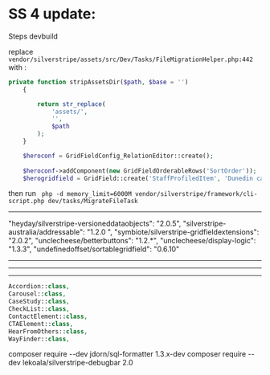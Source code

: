 # SS 4 update:
Steps
devbuild

replace `vendor/silverstripe/assets/src/Dev/Tasks/FileMigrationHelper.php:442` with :
```php
private function stripAssetsDir($path, $base = '')
    {

        return str_replace(
            'assets/',
            '',
            $path
        );
    }
```


```php
    $heroconf = GridFieldConfig_RelationEditor::create();
    
    $heroconf->addComponent(new GridFieldOrderableRows('SortOrder'));
    $herogridfield = GridField::create('StaffProfiledItem', 'Dunedin campus hero', $this->StaffProfiledItem(), $heroconf);
```

then run ` php -d memory_limit=6000M vendor/silverstripe/framework/cli-script.php dev/tasks/MigrateFileTask`

******************************
"heyday/silverstripe-versioneddataobjects": "2.0.5",
"silverstripe-australia/addressable": "1.2.0 ",
"symbiote/silverstripe-gridfieldextensions": "2.0.2",
"unclecheese/betterbuttons": "1.2.*",
"unclecheese/display-logic": "1.3.3",
"undefinedoffset/sortablegridfield": "0.6.10"


******************************
******************************
******************************


```php
Accordion::class,
Carousel::class,
CaseStudy::class,
CheckList::class,
ContactElement::class,
CTAElement::class,
HearFromOthers::class,
WayFinder::class,
```



composer require --dev jdorn/sql-formatter 1.3.x-dev
composer require --dev lekoala/silverstripe-debugbar 2.0